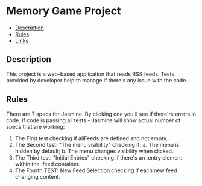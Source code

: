 # Memory Game Project

* [Description](#Description)
* [Rules](#Rules)
* [Links](#Links)

## Description

This project is a web-based application that reads RSS feeds. Tests provided by developer help to manage if there's any issue with the code.


## Rules

There are 7 specs for Jasmine. By clicking one you'll see if there're errors in code. If code is passing all tests - Jasmine will show 
actual number of specs that are working:

1. The First test checking if allFeeds are defined and not empty.
2. The Second test: "The menu visibility" checking if: 
  a. The menu is hidden by default;
  b. The menu changes visibility when clicked.
3. The Third test: "Initial Entries" checking if there's an .entry element within the .feed container.
4. The Fourth TEST: New Feed Selection checking if each new feed changing content.
